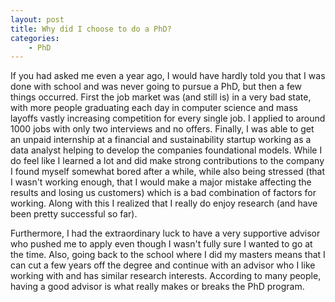 ```yaml
---
layout: post
title: Why did I choose to do a PhD?
categories:
    - PhD
---
```


If you had asked me even a year ago, I would have hardly told you that I was done with school and was never going to pursue a PhD, but then a few things occurred. First the job market was (and still is) in a very bad state, with more people graduating each day in computer science and mass layoffs vastly increasing competition for every single job. I applied to around 1000 jobs with only two interviews and no offers. Finally, I was able to get an unpaid internship at a financial and sustainability startup working as a data analyst helping to develop the companies foundational models. While I do feel like I learned a lot and did make strong contributions to the company I found myself somewhat bored after a while, while also being stressed (that I wasn't working enough, that I would make a major mistake affecting the results and losing us customers) which is a bad combination of factors for working. Along with this I realized that I really do enjoy research (and have been pretty successful so far).

Furthermore, I had the extraordinary luck to have a very supportive advisor who pushed me to apply even though I wasn't fully sure I wanted to go at the time. Also, going back to the school where I did my masters means that I can cut a few years off the degree and continue with an advisor who I like working with and has similar research interests. According to many people, having a good advisor is what really makes or breaks the PhD program.